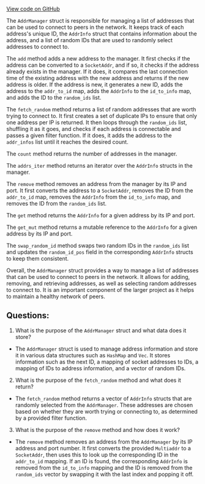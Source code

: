 [View code on GitHub](https://github.com/nervosnetwork/ckb/network/src/peer_store/addr_manager.rs)

The `AddrManager` struct is responsible for managing a list of addresses that can be used to connect to peers in the network. It keeps track of each address's unique ID, the `AddrInfo` struct that contains information about the address, and a list of random IDs that are used to randomly select addresses to connect to.

The `add` method adds a new address to the manager. It first checks if the address can be converted to a `SocketAddr`, and if so, it checks if the address already exists in the manager. If it does, it compares the last connection time of the existing address with the new address and returns if the new address is older. If the address is new, it generates a new ID, adds the address to the `addr_to_id` map, adds the `AddrInfo` to the `id_to_info` map, and adds the ID to the `random_ids` list.

The `fetch_random` method returns a list of random addresses that are worth trying to connect to. It first creates a set of duplicate IPs to ensure that only one address per IP is returned. It then loops through the `random_ids` list, shuffling it as it goes, and checks if each address is connectable and passes a given filter function. If it does, it adds the address to the `addr_infos` list until it reaches the desired count.

The `count` method returns the number of addresses in the manager.

The `addrs_iter` method returns an iterator over the `AddrInfo` structs in the manager.

The `remove` method removes an address from the manager by its IP and port. It first converts the address to a `SocketAddr`, removes the ID from the `addr_to_id` map, removes the `AddrInfo` from the `id_to_info` map, and removes the ID from the `random_ids` list.

The `get` method returns the `AddrInfo` for a given address by its IP and port.

The `get_mut` method returns a mutable reference to the `AddrInfo` for a given address by its IP and port.

The `swap_random_id` method swaps two random IDs in the `random_ids` list and updates the `random_id_pos` field in the corresponding `AddrInfo` structs to keep them consistent.

Overall, the `AddrManager` struct provides a way to manage a list of addresses that can be used to connect to peers in the network. It allows for adding, removing, and retrieving addresses, as well as selecting random addresses to connect to. It is an important component of the larger project as it helps to maintain a healthy network of peers.
## Questions: 
 1. What is the purpose of the `AddrManager` struct and what data does it store?
- The `AddrManager` struct is used to manage address information and store it in various data structures such as `HashMap` and `Vec`. It stores information such as the next ID, a mapping of socket addresses to IDs, a mapping of IDs to address information, and a vector of random IDs.

2. What is the purpose of the `fetch_random` method and what does it return?
- The `fetch_random` method returns a vector of `AddrInfo` structs that are randomly selected from the `AddrManager`. These addresses are chosen based on whether they are worth trying or connecting to, as determined by a provided filter function.

3. What is the purpose of the `remove` method and how does it work?
- The `remove` method removes an address from the `AddrManager` by its IP address and port number. It first converts the provided `Multiaddr` to a `SocketAddr`, then uses this to look up the corresponding ID in the `addr_to_id` mapping. If an ID is found, the corresponding `AddrInfo` is removed from the `id_to_info` mapping and the ID is removed from the `random_ids` vector by swapping it with the last index and popping it off.